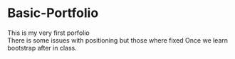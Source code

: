 # Basic-Portfolio
This is my very first porfolio  
There is some issues with positioning but those where fixed Once we learn bootstrap after in class.


